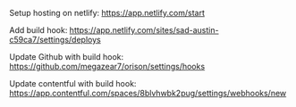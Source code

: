 Setup hosting on netlify:
https://app.netlify.com/start

Add build hook:
https://app.netlify.com/sites/sad-austin-c59ca7/settings/deploys

Update Github with build hook:
https://github.com/megazear7/orison/settings/hooks

Update contentful with build hook:
https://app.contentful.com/spaces/8blvhwbk2pug/settings/webhooks/new
